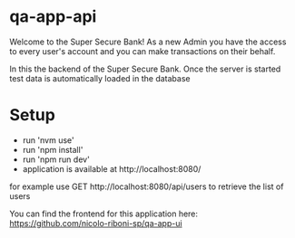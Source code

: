 # qa-app-api

Welcome to the Super Secure Bank!
As a new Admin you have the access to every user's account and you can make transactions on their behalf.

In this the backend of the Super Secure Bank.
Once the server is started test data is automatically loaded in the database

# Setup
- run 'nvm use'
- run 'npm install'
- run 'npm run dev'
- application is available at http://localhost:8080/

for example use GET http://localhost:8080/api/users to retrieve the list of users

You can find the frontend for this application here: https://github.com/nicolo-riboni-sp/qa-app-ui
